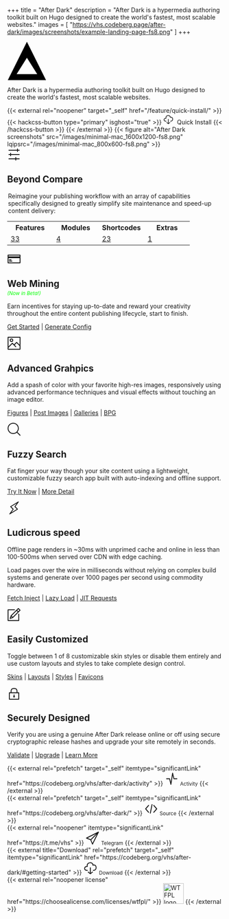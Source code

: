 +++
title = "After Dark"
description = "After Dark is a hypermedia authoring toolkit built on Hugo designed to create the world's fastest, most scalable websites."
images = [
  "https://vhs.codeberg.page/after-dark/images/screenshots/example-landing-page-fs8.png"
]
+++

<section class="grid logo">
  <div class="cell -12of12">
    <svg class="shaded animated" viewBox="0 0 46 45" width="92" height="90" xmlns="http://www.w3.org/2000/svg">
      <title>After Dark</title>
      <path d="M.708 45L23 .416 45.292 45H.708zM35 38L23 19 11 38h24z" fill="#000"/>
    </svg>
  </div>
</section>

<section class="grid tagline">
  <div class="cell -12of12">
    <p>After Dark is a hypermedia authoring toolkit built on Hugo designed to create the world's fastest, most scalable websites.</p>
  </div>
</section>

<section class="hero">
  <style>
    a[target=_self] {
      border-bottom: unset;
    }
    a[target=_self]:hover {
      background-color: transparent;
    }
    button.btn.btn-ghost.btn-primary {
      border-radius: 4px;
      color: #ccc;
      background-color: #ff2e8860;
      border: unset;
      transition: all 0.25s ease;
    }
    button.btn.btn-ghost.btn-primary:hover {
      background-color: #ff2e8880;
      color: #fff;
    }
    button.btn.btn-ghost.btn-primary svg {
      stroke: #ff9800;
    }
  </style>
  {{< external rel="noopener" target="_self" href="/feature/quick-install/" >}}
    {{< hackcss-button type="primary" isghost="true" >}}
      <svg class="i-download" viewBox="0 0 32 32" width="24" height="24" fill="none" stroke="currentcolor" stroke-linecap="round" stroke-linejoin="round" stroke-width="2">
        <path d="M9 22 C0 23 1 12 9 13 6 2 23 2 22 10 32 7 32 23 23 22 M11 26 L16 30 21 26 M16 16 L16 30"></path>
      </svg>&nbsp;&nbsp;Quick Install
    {{< /hackcss-button >}}
  {{< /external >}}
  <!-- <svg viewBox="0 0 32 32" width="32" height="32" fill="none" stroke="currentcolor" stroke-linecap="round" stroke-linejoin="round" stroke-width="2">
    <path d="M30 10 L16 26 2 10 Z" />
  </svg>
  <svg viewBox="0 0 32 32" width="32" height="32" fill="none" stroke="currentcolor" stroke-linecap="round" stroke-linejoin="round" stroke-width="2">
    <path d="M30 10 L16 26 2 10 Z" />
  </svg>
  <svg viewBox="0 0 32 32" width="32" height="32" fill="none" stroke="currentcolor" stroke-linecap="round" stroke-linejoin="round" stroke-width="2">
    <path d="M30 10 L16 26 2 10 Z" />
  </svg> -->
  {{< figure alt="After Dark screenshots" src="/images/minimal-mac_1600x1200-fs8.png" lqipsrc="/images/minimal-mac_800x600-fs8.png" >}}
</section>

<section class="capabilities">
  <svg id="i-options" viewBox="0 0 32 32" width="32" height="32" fill="none" stroke="currentcolor" stroke-linecap="round" stroke-linejoin="round" stroke-width="2">
    <path d="M28 6 L4 6 M28 16 L4 16 M28 26 L4 26 M24 3 L24 9 M8 13 L8 19 M20 23 L20 29" />
  </svg>
  <h2>Beyond Compare</h2>
  <table>
    <legend>Reimagine your publishing workflow with an array of capabilities specifically designed to greatly simplify site maintenance and speed-up content delivery:</legend>
    <tr>
      <th scope="col" width="25%">Features</th>
      <th scope="col" width="25%">Modules</th>
      <th scope="col" width="25%">Shortcodes</th>
      <th scope="col" width="25%">Extras</th>
    </tr>
    <tr>
      <td><a href="./feature/">33</a></td>
      <td><a href="./module/">4</a></td>
      <td><a href="./shortcode/">23</a></td>
      <td><a href="./extra/">1</a></td>
    </tr>
  </table>
</section>

<section id="feature-mining" class="feature">
  <svg id="i-creditcard" viewBox="0 0 32 32" width="32" height="32" fill="none" stroke="currentcolor" stroke-linecap="round" stroke-linejoin="round" stroke-width="2">
    <path d="M2 7 L2 25 30 25 30 7 Z M5 18 L9 18 M5 21 L11 21" />
    <path d="M2 11 L2 13 30 13 30 11 Z" fill="currentColor" />
  </svg>
  <h2 style="margin-bottom:0.2rem">Web Mining</h2>
  <small><i style="color:lime">(Now in Beta!)</i></small>
  <p>Earn incentives for staying up-to-date and reward your creativity throughout the entire content publishing lifecycle, start to finish.</p>
  <nav><p>
    <a href="/module/toxic-swamp/">Get Started</a> |
    <a href="/module/toxic-swamp/#config-generator">Generate Config</a>
  </p></nav>
</section>

<section class="feature">
  <svg id="feature-graphics" id="i-photo" viewBox="0 0 32 32" width="32" height="32" fill="none" stroke="currentcolor" stroke-linecap="round" stroke-linejoin="round" stroke-width="2">
    <path d="M20 24 L12 16 2 26 2 2 30 2 30 24 M16 20 L22 14 30 22 30 30 2 30 2 24" />
    <circle cx="10" cy="9" r="3" />
  </svg>
  <h2>Advanced Grahpics</h2>
  <p>Add a spash of color with your favorite high-res images, responsively using advanced performance techniques and visual effects without touching an image editor.</p>
  <nav><p>
    <a href="/shortcode/figure/">Figures</a> |
    <a href="/feature/post-images/">Post Images</a> |
    <a href="/module/hall-of-mirrors/">Galleries</a> |
    <a href="/module/fractal-forest/">BPG</a>
  </p></nav>
</section>

<section id="feature-search" class="feature">
  <svg id="i-search" viewBox="0 0 32 32" width="32" height="32" fill="none" stroke="currentcolor" stroke-linecap="round" stroke-linejoin="round" stroke-width="2">
    <circle cx="14" cy="14" r="12" />
    <path d="M23 23 L30 30"  />
  </svg>
  <h2>Fuzzy Search</h2>
  <p>Fat finger your way though your site content using a lightweight, customizable fuzzy search app built with auto-indexing and offline support.</p>
  <nav><p>
    <a href="/search/?s=lay%20load">Try It Now</a> |
    <a href="/feature/fuzzy-search/">More Detail</a>
  </p></nav>
</section>

<section id="feature-speed" class="feature">
  <svg class="i-lightning" viewBox="0 0 32 32" width="32" height="32" fill="none" stroke="currentcolor" stroke-linecap="round" stroke-linejoin="round" stroke-width="2">
    <path d="M18 13 L26 2 8 13 14 19 6 30 24 19 Z" />
  </svg>
  <h2>Ludicrous speed</h2>
  <p>Offline page renders in ~30ms with unprimed cache and online in less than 100-500ms when served over CDN with edge caching.</p>
  <p>Load pages over the wire in milliseconds without relying on complex build systems and generate over 1000 pages per second using commodity hardware.</p>
  <nav><p>
    <a href="/feature/fetch-injection/">Fetch Inject</a> |
    <a href="/feature/lazy-loading/">Lazy Load</a> |
    <a href="/feature/jit-requests/">JIT Requests</a>
  </p></nav>
</section>

<section id="feature-customize" class="feature">
  <svg id="i-compose" viewBox="0 0 32 32" width="32" height="32" fill="none" stroke="currentcolor" stroke-linecap="round" stroke-linejoin="round" stroke-width="2">
    <path d="M27 15 L27 30 2 30 2 5 17 5 M30 6 L26 2 9 19 7 25 13 23 Z M22 6 L26 10 Z M9 19 L13 23 Z" />
  </svg>
  <h2>Easily Customized</h2>
  <p>Toggle between 1 of 8 customizable skin styles or disable them entirely and use custom layouts and styles to take complete design control.</p>
  <nav><p>
    <a href="/feature/skin-styles/">Skins</a> |
    <a href="/feature/custom-layouts/">Layouts</a> |
    <a href="/feature/custom-styles/">Styles</a> |
    <a href="/feature/svg-favicon/">Favicons</a>
  </p></nav>
</section>

<section id="feature-security" class="feature">
  <svg id="i-lock" viewBox="0 0 32 32" width="32" height="32" fill="none" stroke="currentcolor" stroke-linecap="round" stroke-linejoin="round" stroke-width="2">
    <path d="M5 15 L5 30 27 30 27 15 Z M9 15 C9 9 9 5 16 5 23 5 23 9 23 15 M16 20 L16 23" />
    <circle cx="16" cy="24" r="1" />
  </svg>
  <h2>Securely Designed</h2>
  <p>Verify you are using a genuine After Dark release online or off using secure cryptographic release hashes and upgrade your site remotely in seconds.</p>
  <nav><p>
    <a href="/validate/">Validate</a> |
    <a href="/feature/upgrade-script/">Upgrade</a> |
    <a href="/feature/release-hashes/">Learn More</a>

  </p></nav>
</section>

<footer>
  <section class="grid cta">
    <div class="cell -2of12">
      {{< external rel="prefetch" target="_self" itemtype="significantLink" href="https://codeberg.org/vhs/after-dark/activity" >}}
        <svg id="activity" aria-labelledby="activity-label" class="i-activity" viewBox="0 0 32 32" width="32" height="32" fill="none" stroke="currentcolor" stroke-linecap="round" stroke-linejoin="round" stroke-width="2">
          <path d="M4 16 L11 16 14 29 18 3 21 16 28 16" />
        </svg>
        <small role="tooltip" id="activity-label">Activity</small>
      {{< /external >}}
    </div>
    <div class="cell -2of12">
      {{< external rel="prefetch" target="_self" itemtype="significantLink" href="https://codeberg.org/vhs/after-dark/" >}}
        <svg id="source" aria-labelledby="source-label" class="i-code" viewBox="0 0 32 32" width="32" height="32" fill="none" stroke="currentcolor" stroke-linecap="round" stroke-linejoin="round" stroke-width="2">
          <path d="M10 9 L3 17 10 25 M22 9 L29 17 22 25 M18 7 L14 27" />
        </svg>
        <small role="tooltip" id="source-label">Source</small>
      {{< /external >}}
    </div>
    <div class="cell -2of12">
      {{< external rel="noopener" itemtype="significantLink" href="https://t.me/vhs" >}}
        <svg id="telegram" aria-labelledby="telegram-label" class="i-send" viewBox="0 0 32 32" width="32" height="32" fill="none" stroke="currentcolor" stroke-linecap="round" stroke-linejoin="round" stroke-width="2">
          <path d="M2 16 L30 2 16 30 12 20 Z M30 2 L12 20" />
        </svg>
        <small role="tooltip" id="telegram-label">Telegram</small>
      {{< /external >}}
    </div>
    <div class="cell -2of12">
      {{< external title="Download" rel="prefetch" target="_self" itemtype="significantLink" href="https://codeberg.org/vhs/after-dark/#getting-started" >}}
        <svg id="download" aria-labelledby="download-label" class="i-download" viewBox="0 0 32 32" width="32" height="32" fill="none" stroke="currentcolor" stroke-linecap="round" stroke-linejoin="round" stroke-width="2">
          <path d="M9 22 C0 23 1 12 9 13 6 2 23 2 22 10 32 7 32 23 23 22 M11 26 L16 30 21 26 M16 16 L16 30" />
        </svg>
        <small role="tooltip" id="download-label">Download</small>
      {{< /external >}}
    </div>
  </section>

  <section class="grid license">
    <div class="cell -12of12">
      {{< external rel="noopener license" href="https://choosealicense.com/licenses/wtfpl/" >}}
        <img width="48" src="/images/wtfpl.svg" alt="WTFPL logo" title="After Dark is gratis under WTFPL license.">
      {{< /external >}}
    </div>
  </section>
</footer>
